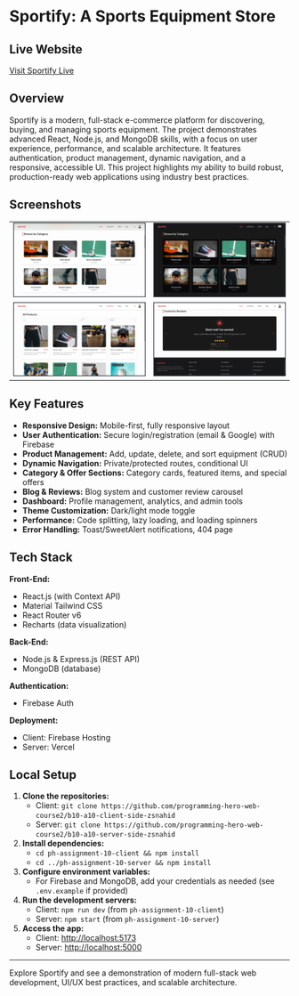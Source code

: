 # Sportify: A Sports Equipment Store

## Live Website

[Visit Sportify Live](https://simple-firebase-49f36.web.app/)

## Overview

Sportify is a modern, full-stack e-commerce platform for discovering, buying, and managing sports equipment. The project demonstrates advanced React, Node.js, and MongoDB skills, with a focus on user experience, performance, and scalable architecture. It features authentication, product management, dynamic navigation, and a responsive, accessible UI. This project highlights my ability to build robust, production-ready web applications using industry best practices.

## Screenshots

<div align="center">

<table>
  <tr>
    <td><img src="src/assets/readme/Screenshot from 2025-05-30 11-48-13.png" alt="Home Page" width="350"/></td>
    <td><img src="src/assets/readme/Screenshot from 2025-05-30 11-48-16.png" alt="Product List" width="350"/></td>
  </tr>
  <tr>
    <td><img src="src/assets/readme/Screenshot from 2025-05-30 11-48-41.png" alt="Dashboard" width="350"/></td>
    <td><img src="src/assets/readme/Screenshot from 2025-05-30 11-48-54.png" alt="Profile Page" width="350"/></td>
  </tr>
</table>

</div>

## Key Features

- **Responsive Design:** Mobile-first, fully responsive layout
- **User Authentication:** Secure login/registration (email & Google) with Firebase
- **Product Management:** Add, update, delete, and sort equipment (CRUD)
- **Dynamic Navigation:** Private/protected routes, conditional UI
- **Category & Offer Sections:** Category cards, featured items, and special offers
- **Blog & Reviews:** Blog system and customer review carousel
- **Dashboard:** Profile management, analytics, and admin tools
- **Theme Customization:** Dark/light mode toggle
- **Performance:** Code splitting, lazy loading, and loading spinners
- **Error Handling:** Toast/SweetAlert notifications, 404 page

## Tech Stack

**Front-End:**

- React.js (with Context API)
- Material Tailwind CSS
- React Router v6
- Recharts (data visualization)

**Back-End:**

- Node.js & Express.js (REST API)
- MongoDB (database)

**Authentication:**

- Firebase Auth

**Deployment:**

- Client: Firebase Hosting
- Server: Vercel

## Local Setup

1. **Clone the repositories:**
   - Client: `git clone https://github.com/programming-hero-web-course2/b10-a10-client-side-zsnahid`
   - Server: `git clone https://github.com/programming-hero-web-course2/b10-a10-server-side-zsnahid`
2. **Install dependencies:**
   - `cd ph-assignment-10-client && npm install`
   - `cd ../ph-assignment-10-server && npm install`
3. **Configure environment variables:**
   - For Firebase and MongoDB, add your credentials as needed (see `.env.example` if provided)
4. **Run the development servers:**
   - Client: `npm run dev` (from `ph-assignment-10-client`)
   - Server: `npm start` (from `ph-assignment-10-server`)
5. **Access the app:**
   - Client: [http://localhost:5173](http://localhost:5173)
   - Server: [http://localhost:5000](http://localhost:5000)

---

Explore Sportify and see a demonstration of modern full-stack web development, UI/UX best practices, and scalable architecture.
